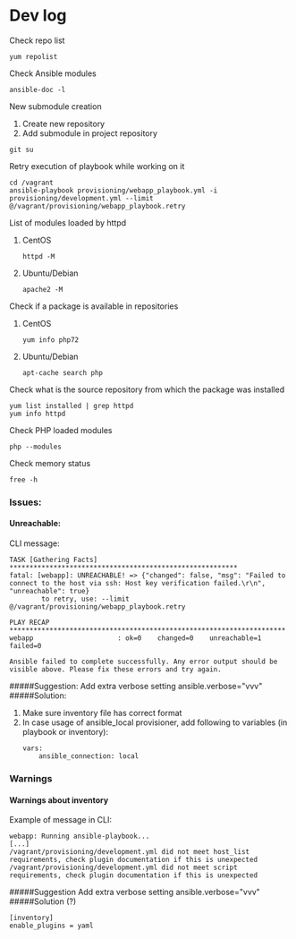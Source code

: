 # Dev log

Check repo list
```
yum repolist
```

Check Ansible modules
```
ansible-doc -l
```

New submodule creation
1. Create new repository
2. Add submodule in project repository
```
git su
```

Retry execution of playbook while working on it
```
cd /vagrant
ansible-playbook provisioning/webapp_playbook.yml -i provisioning/development.yml --limit @/vagrant/provisioning/webapp_playbook.retry
```

List of modules loaded by httpd
1. CentOS
    ```
    httpd -M
    ```
2. Ubuntu/Debian
    ```
    apache2 -M
    ```

Check if a package is available in repositories
1. CentOS
    ```
    yum info php72
    ```
2. Ubuntu/Debian
    ```
    apt-cache search php 
    ```

Check what is the source repository from which the package was installed
```
yum list installed | grep httpd
yum info httpd 
```

Check PHP loaded modules
```
php --modules
```

Check memory status
```
free -h
```

### Issues:
#### Unreachable:
CLI message:
```
TASK [Gathering Facts] *********************************************************
fatal: [webapp]: UNREACHABLE! => {"changed": false, "msg": "Failed to connect to the host via ssh: Host key verification failed.\r\n", "unreachable": true}
        to retry, use: --limit @/vagrant/provisioning/webapp_playbook.retry

PLAY RECAP *********************************************************************
webapp                     : ok=0    changed=0    unreachable=1    failed=0

Ansible failed to complete successfully. Any error output should be
visible above. Please fix these errors and try again.

```
#####Suggestion:
Add extra verbose setting ansible.verbose="vvv"
#####Solution:
1. Make sure inventory file has correct format
2. In case usage of ansible_local provisioner, add following to variables (in playbook or inventory):
    ```
    vars:
        ansible_connection: local
    ```

### Warnings
#### Warnings about inventory
Example of message in CLI:
```
webapp: Running ansible-playbook...
[...]
/vagrant/provisioning/development.yml did not meet host_list requirements, check plugin documentation if this is unexpected
/vagrant/provisioning/development.yml did not meet script requirements, check plugin documentation if this is unexpected
```
#####Suggestion
Add extra verbose setting ansible.verbose="vvv"
#####Solution (?)
```
[inventory]
enable_plugins = yaml
```
